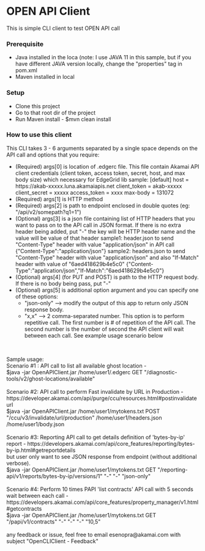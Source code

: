 <h1>OPEN API Client</h1>
<p>This is simple CLI client to test OPEN API call</p>
<h3>Prerequisite</h3>
<p>
    <ul>
        <li>Java installed in the loca (note: I use JAVA 11 in this sample, but if you have different JAVA version locally, change the "properties" tag in pom.xml
        <li>Maven installed in local</li>
    </ul>    
</p>
<h3>Setup</h3>
<p>
    <ul>
        <li>Clone this project</li>
        <li>Go to that root dir of the project</li>
        <li>Run Maven install - $mvn clean install
    </ul>
</p>

<h3>How to use this client</h3>
<p>This CLI takes 3 - 6 arguments separated by a single space depends on the API call and options that you require:
    <ul>
        <li>(Required) args[0] is location of .edgerc file. This file contain Akamai API client credentials (client token,
                access token, secret, host, and max body size) which necessary for EdgeGrid lib
                sample:
                [default]
                host = https://akab-xxxxx.luna.akamaiapis.net
                client_token = akab-xxxxx
                client_secret = xxxxx
                access_token = xxxx
                max-body = 131072</li>
        <li>(Required) args[1] is HTTP method</li>
        <li>(Required) args[2] is path to endpoint enclosed in double quotes (eg: "/api/v2/somepath?q1=1")</li>
        <li>(Optional) args[3] is a json file containing list of HTTP headers that you want to pass on to the API call in JSON format. If there is no extra header being added, put "-"
                the key will be HTTP header name and the value will be value of that header
                     sample1: header.json to send "Content-Type" header with value "application/json" in API call
                     {"Content-Type":"application/json"}
                                sample2: headers.json to send "Content-Type" header with value "application/json" and also "If-Match" header with value of "6aed418629b4e5c0"
                                {"Content-Type":"application/json","If-Match":"6aed418629b4e5c0"}</li>
        <li>(Optional) args[4] (for PUT and POST) is path to the HTTP request body. If there is no body being pass, put "-"</li>
        <li>(Optional) args[5] is additional option argument and you can specify one of these options:<br>
        	<ul>
        	<li>"json-only" --> modify the output of this app to return only JSON response body.</li>
        	<li>"x,x" --> 2 comma-separated number. This option is to perform repetitive call. The first number is # of repetition of the API call. The second number is the number of second the API client will wait between each call.
                    See example usage scenario below</li>
        	</ul>      
        </li>                                
    </ul>
</p>    
<br>
<p>Sample usage:<br>
Scenario #1 : API call to list all available ghost location - <br>
$java -jar OpenAPIClient.jar /home/user1/.edgerc GET "/diagnostic-tools/v2/ghost-locations/available"
<br>
<br>    
Scenario #2: API call to perform Fast invalidate by URL in Production - https://developer.akamai.com/api/purge/ccu/resources.html#postinvalidateurl<br>
$java -jar OpenAPIClient.jar /home/user1/mytokens.txt POST "/ccu/v3/invalidate/url/production" /home/user1/headers.json /home/user1/body.json
<br>
<br>
Scenario #3: Reporting API call to get details definition of 'bytes-by-ip' report  - https://developers.akamai.com/api/core_features/reporting/bytes-by-ip.html#getreportdetails<br>
but user only want to see JSON response from endpoint (without additional verbose).<br>
$java -jar OpenAPIClient.jar /home/user1/mytokens.txt GET "/reporting-api/v1/reports/bytes-by-ip/versions/1" "-" "-" "json-only"
<br>
<br>
Scenario #4: Perform 10 times PAPI 'list contracts' API call with 5 seconds wait between each call  - https://developers.akamai.com/api/core_features/property_manager/v1.html#getcontracts<br>
$java -jar OpenAPIClient.jar /home/user1/mytokens.txt GET "/papi/v1/contracts" "-" "-" "-" "10,5"
<br>
<br>
any feedback or issue, feel free to email esenopra@akamai.com with subject "OpenCLIClient - Feedback"
</p>
